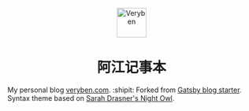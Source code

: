 <p align="center">
  <a href="https://www.veryben.com">
    <img alt="Veryben" src="https://veryben.com/icons/icon-144x144.png" width="60" />
  </a>
</p>
<h1 align="center">
  阿江记事本
</h1>

My personal blog [veryben.com](https://veryben.com/). :shipit: Forked from [Gatsby blog starter](https://github.com/gatsbyjs/gatsby-starter-blog). Syntax theme based on [Sarah Drasner's Night Owl](https://github.com/sdras/night-owl-vscode-theme/).
